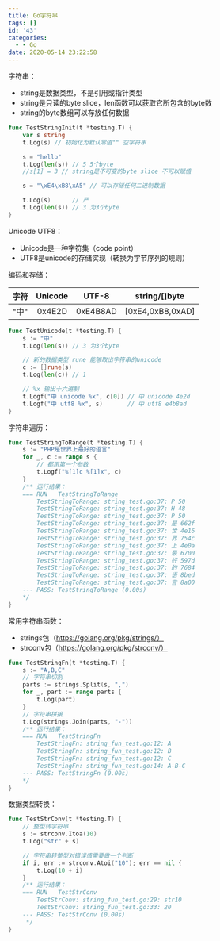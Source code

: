 ```yaml
---
title: Go字符串
tags: []
id: '43'
categories:
  - - Go
date: 2020-05-14 23:22:58
---
```


字符串：
- string是数据类型，不是引用或指针类型
- string是只读的byte slice，len函数可以获取它所包含的byte数
- string的byte数组可以存放任何数据

```go
func TestStringInit(t *testing.T) {
	var s string
	t.Log(s) // 初始化为默认零值"" 空字符串

	s = "hello"
	t.Log(len(s)) // 5 5个byte
	//s[1] = 3 // string是不可变的byte slice 不可以赋值

	s = "\xE4\xB8\xA5" // 可以存储任何二进制数据

	t.Log(s)      // 严
	t.Log(len(s)) // 3 为3个byte
}
```



Unicode UTF8：

- Unicode是一种字符集（code point）
- UTF8是unicode的存储实现（转换为字节序列的规则）

编码和存储：

| 字符 | Unicode |  UTF-8   |  string/[]byte   |
| :--: | :-----: | :------: | :--------------: |
| "中" | 0x4E2D  | 0xE4B8AD | [0xE4,0xB8,0xAD] |

```go
func TestUnicode(t *testing.T) {
	s := "中"
	t.Log(len(s)) // 3 为3个byte

	// 新的数据类型 rune 能够取出字符串的unicode
	c := []rune(s)
	t.Log(len(c)) // 1

	// %x 输出十六进制
	t.Logf("中 unicode %x", c[0]) // 中 unicode 4e2d
	t.Logf("中 utf8 %x", s)       // 中 utf8 e4b8ad
}
```

字符串遍历：

```go
func TestStringToRange(t *testing.T) {
	s := "PHP是世界上最好的语言"
	for _, c := range s {
		// 都用第一个参数
		t.Logf("%[1]c %[1]x", c)
	}
	/** 运行结果：
	=== RUN   TestStringToRange
	    TestStringToRange: string_test.go:37: P 50
	    TestStringToRange: string_test.go:37: H 48
	    TestStringToRange: string_test.go:37: P 50
	    TestStringToRange: string_test.go:37: 是 662f
	    TestStringToRange: string_test.go:37: 世 4e16
	    TestStringToRange: string_test.go:37: 界 754c
	    TestStringToRange: string_test.go:37: 上 4e0a
	    TestStringToRange: string_test.go:37: 最 6700
	    TestStringToRange: string_test.go:37: 好 597d
	    TestStringToRange: string_test.go:37: 的 7684
	    TestStringToRange: string_test.go:37: 语 8bed
	    TestStringToRange: string_test.go:37: 言 8a00
	--- PASS: TestStringToRange (0.00s)
	*/
}
```



常用字符串函数：

- strings包（https://golang.org/pkg/strings/）
- strconv包（https://golang.org/pkg/strconv/）

```go
func TestStringFn(t *testing.T) {
	s := "A,B,C"
	// 字符串切割
	parts := strings.Split(s, ",")
	for _, part := range parts {
		t.Log(part)
	}
	// 字符串拼接
	t.Log(strings.Join(parts, "-"))
	/** 运行结果：
	=== RUN   TestStringFn
	    TestStringFn: string_fun_test.go:12: A
	    TestStringFn: string_fun_test.go:12: B
	    TestStringFn: string_fun_test.go:12: C
	    TestStringFn: string_fun_test.go:14: A-B-C
	--- PASS: TestStringFn (0.00s)
	*/
}
```

数据类型转换：

```go
func TestStrConv(t *testing.T) {
	// 整型转字符串
	s := strconv.Itoa(10)
	t.Log("str" + s)

	// 字符串转整型对错误值需要做一个判断
	if i, err := strconv.Atoi("10"); err == nil {
		t.Log(10 + i)
	}
	/** 运行结果：
	=== RUN   TestStrConv
	    TestStrConv: string_fun_test.go:29: str10
	    TestStrConv: string_fun_test.go:33: 20
	--- PASS: TestStrConv (0.00s)
	 */
}
```


